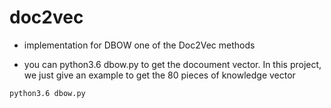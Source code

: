 # doc2vec
* implementation for DBOW one of the Doc2Vec methods

* you can python3.6 dbow.py to get the docoument vector. In this project, we just give an example to get the 80 pieces of knowledge vector
```
python3.6 dbow.py
```
